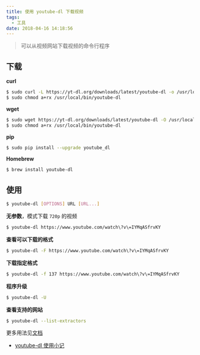 ```yaml
---
title: 使用 youtube-dl 下载视频
tags:
  - 工具
date: 2018-04-16 14:18:56
---
```



> 可以从视频网站下载视频的命令行程序

<!-- more --><!-- toc -->

## 下载

**curl**

```bash
$ sudo curl -L https://yt-dl.org/downloads/latest/youtube-dl -o /usr/local/bin/youtube-dl
$ sudo chmod a+rx /usr/local/bin/youtube-dl
```

**wget**

```bash
$ sudo wget https://yt-dl.org/downloads/latest/youtube-dl -O /usr/local/bin/youtube-dl
$ sudo chmod a+rx /usr/local/bin/youtube-dl
```

**pip**

```bash
$ sudo pip install --upgrade youtube_dl
```

**Homebrew**

```bash
$ brew install youtube-dl
```

## 使用

```bash
$ youtube-dl [OPTIONS] URL [URL...]
```

**无参数**，模式下载 `720p` 的视频

```bash
$ youtube-dl https://www.youtube.com/watch\?v\=IYMqASfrvKY
```

**查看可以下载的格式**

```bash
$ youtube-dl -F https://www.youtube.com/watch\?v\=IYMqASfrvKY
```

**下载指定格式**

```bash
$ youtube-dl -f 137 https://www.youtube.com/watch\?v\=IYMqASfrvKY
```

**程序升级**

```bash
$ youtube-dl -U
```

**查看支持的网站**

```bash
$ youtube-dl --list-extractors
```

更多用法见[文档](https://github.com/rg3/youtube-dl/#options)

- [youtube-dl 使用小记](http://www.cnblogs.com/faunjoe88/p/7810427.html)
